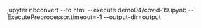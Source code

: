 
jupyter nbconvert --to html --execute demo04/covid-19.ipynb --ExecutePreprocessor.timeout=-1 --output-dir=output
